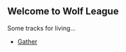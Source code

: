 ## Welcome to Wolf League

Some tracks for living...

- [Gather](github.io/commanderturner/wolfleague/media/wolf_keague-gather.mp3)
